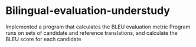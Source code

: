 # Bilingual-evaluation-understudy
Implemented a program that calculates the BLEU evaluation metric
Program runs on sets of candidate and reference translations, and calculate the BLEU score for each candidate
